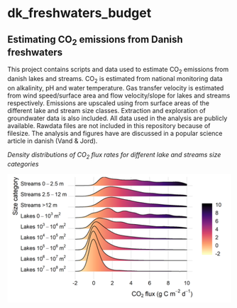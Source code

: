 # dk_freshwaters_budget

## Estimating CO<sub>2</sub> emissions from Danish freshwaters

This project contains scripts and data used to estimate CO<sub>2</sub> emissions from danish lakes and streams. CO<sub>2</sub> is estimated from national monitoring data on alkalinity, pH and water temperature. Gas transfer velocity is estimated from wind speed/surface area and flow velocity/slope for lakes and streams respectively. Emissions are upscaled using from surface areas of the different lake and stream size classes. Extraction and exploration of groundwater data is also included. All data used in the analysis are publicly available. Rawdata files are not included in this repository because of filesize. The analysis and figures have are discussed in a popular science article in danish (Vand & Jord). 

*Density distributions of CO<sub>2</sub> flux rates for different lake and streams size categories*

![](https://github.com/KennethTM/dk_freshwaters_budget/blob/master/figures/ridge_flux_english.png)
